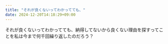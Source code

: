```yaml
---
title: "それが良くないってわかってても、"
date: 2024-12-20T14:18:29+09:00
---
```

それが良くないってわかってても、納得してないから良くない理由を探すってことを私は今まで何千回繰り返したのだろう？
